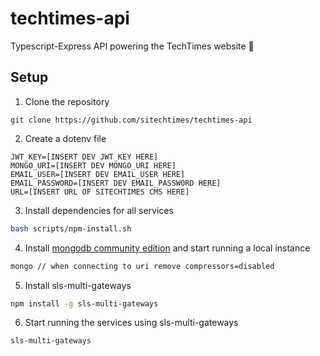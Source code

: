 # techtimes-api
Typescript-Express API powering the TechTimes website 🚀

## Setup 

1. Clone the repository
```shell script
git clone https://github.com/sitechtimes/techtimes-api
```

2. Create a dotenv file
```dosini
JWT_KEY=[INSERT DEV JWT_KEY HERE]
MONGO_URI=[INSERT DEV MONGO_URI HERE]
EMAIL_USER=[INSERT DEV EMAIL_USER HERE]
EMAIL_PASSWORD=[INSERT DEV EMAIL_PASSWORD HERE]
URL=[INSERT URL OF SITECHTIMES CMS HERE]
```

3. Install dependencies for all services
```bash
bash scripts/npm-install.sh
```

4. Install [mongodb community edition](https://docs.mongodb.com/v4.2/tutorial/install-mongodb-on-os-x/) and start running a local instance
```bash
mongo // when connecting to uri remove compressors=disabled
```

5. Install sls-multi-gateways
```bash
npm install -g sls-multi-gateways
```

6. Start running the services using sls-multi-gateways
```bash
sls-multi-gateways
```
